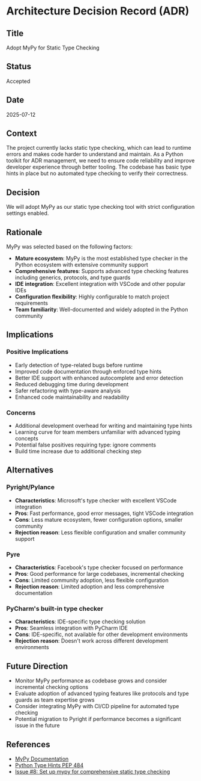 # Architecture Decision Record (ADR)

## Title
Adopt MyPy for Static Type Checking

## Status
Accepted

## Date
2025-07-12

## Context
The project currently lacks static type checking, which can lead to runtime errors and makes code harder to understand and maintain. As a Python toolkit for ADR management, we need to ensure code reliability and improve developer experience through better tooling. The codebase has basic type hints in place but no automated type checking to verify their correctness.

## Decision
We will adopt MyPy as our static type checking tool with strict configuration settings enabled.

## Rationale
MyPy was selected based on the following factors:

- **Mature ecosystem**: MyPy is the most established type checker in the Python ecosystem with extensive community support
- **Comprehensive features**: Supports advanced type checking features including generics, protocols, and type guards
- **IDE integration**: Excellent integration with VSCode and other popular IDEs
- **Configuration flexibility**: Highly configurable to match project requirements
- **Team familiarity**: Well-documented and widely adopted in the Python community

## Implications
### Positive Implications
- Early detection of type-related bugs before runtime
- Improved code documentation through enforced type hints
- Better IDE support with enhanced autocomplete and error detection
- Reduced debugging time during development
- Safer refactoring with type-aware analysis
- Enhanced code maintainability and readability

### Concerns
- Additional development overhead for writing and maintaining type hints
- Learning curve for team members unfamiliar with advanced typing concepts
- Potential false positives requiring type: ignore comments
- Build time increase due to additional checking step

## Alternatives
### Pyright/Pylance
- **Characteristics**: Microsoft's type checker with excellent VSCode integration
- **Pros**: Fast performance, good error messages, tight VSCode integration
- **Cons**: Less mature ecosystem, fewer configuration options, smaller community
- **Rejection reason**: Less flexible configuration and smaller community support

### Pyre
- **Characteristics**: Facebook's type checker focused on performance
- **Pros**: Good performance for large codebases, incremental checking
- **Cons**: Limited community adoption, less flexible configuration
- **Rejection reason**: Limited adoption and less comprehensive documentation

### PyCharm's built-in type checker
- **Characteristics**: IDE-specific type checking solution
- **Pros**: Seamless integration with PyCharm IDE
- **Cons**: IDE-specific, not available for other development environments
- **Rejection reason**: Doesn't work across different development environments

## Future Direction
- Monitor MyPy performance as codebase grows and consider incremental checking options
- Evaluate adoption of advanced typing features like protocols and type guards as team expertise grows
- Consider integrating MyPy with CI/CD pipeline for automated type checking
- Potential migration to Pyright if performance becomes a significant issue in the future

## References
- [MyPy Documentation](https://mypy.readthedocs.io/)
- [Python Type Hints PEP 484](https://www.python.org/dev/peps/pep-0484/)
- [Issue #8: Set up mypy for comprehensive static type checking](https://github.com/adrai-org/adr-ai-tools-py/issues/8)